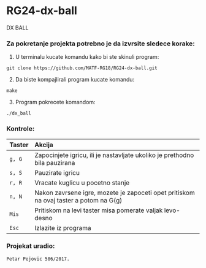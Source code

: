 # RG24-dx-ball
DX BALL

### Za pokretanje projekta potrebno je da izvrsite sledece korake:

1. U terminalu kucate komandu kako bi ste skinuli program:
```
git clone https://github.com/MATF-RG18/RG24-dx-ball.git
```
2. Da biste kompajlirali program kucate komandu:
```
make
```
3. Program pokrecete komandom:
```
./dx_ball
```

### Kontrole:
| **Taster** | **Akcija** |
| :---  | :--- |
| `g, G` | Zapocinjete igricu, ili je nastavljate ukoliko je prethodno bila pauzirana |
| `s, S` | Pauzirate igricu |
| `r, R` | Vracate kuglicu u pocetno stanje |
| `n, N` | Nakon zavrsene igre, mozete je zapoceti opet pritiskom na ovaj taster a potom na G(g) |
| `Mis` | Pritiskom na levi taster misa pomerate valjak levo-desno |
| `Esc` | Izlazite iz programa |


### Projekat uradio:
```
Petar Pejovic 506/2017.
```
